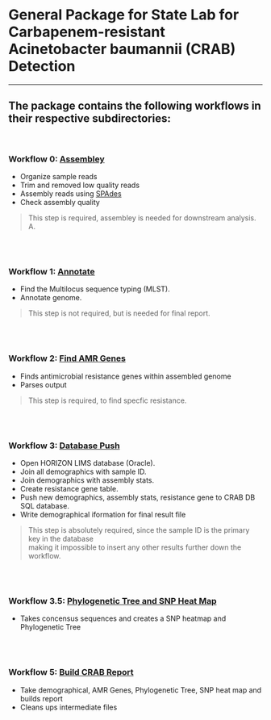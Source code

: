 
# General Package for State Lab for Carbapenem-resistant Acinetobacter baumannii (CRAB) Detection
_______________________________________

## The package contains the following workflows in their respective subdirectories:

<br />

### **Workflow 0:** [Assembley](docs/WF_0_Assembler.md)
 - Organize sample reads
 - Trim and removed low quality reads
 - Assembly reads using [SPAdes](https://github.com/ablab/spades)
 - Check assembly quality  

  > This step is required, assembley is needed for downstream analysis.<br>
  > A.

<br />

<br />

### **Workflow 1:** [Annotate](docs/WF_1_Annotate.md)
 - Find the Multilocus sequence typing (MLST).
 - Annotate genome.  

  > This step is not required, but is needed for final report.<br>

<br />


<br />

### **Workflow 2:** [Find AMR Genes](docs/WF_2_FindAMR.md)
 - Finds antimicrobial resistance genes within assembled genome
 - Parses output

  > This step is required, to find specfic resistance.<br>
<br />

<br />

### **Workflow 3:** [Database Push](docs/WF_3_DB.md)
 - Open HORIZON LIMS database (Oracle).
 - Join all demographics with sample ID.
 - Join demographics with assembly stats.
 - Create resistance gene table.
 - Push new demographics, assembly stats, resistance gene to CRAB DB SQL database.
 - Write demographical iformation for final result file

  > This step is absolutely required, since the sample ID is the primary key in the database<br>
  > making it impossible to insert any other results further down the workflow.

   
<br />
<br />

### **Workflow 3.5:** [Phylogenetic Tree and SNP Heat Map](docs/WF_3_5_SNP_Phylo.md)
 - Takes concensus sequences and creates a SNP heatmap and Phylogenetic Tree
 
  
<br />
<br />

### **Workflow 5:** [Build CRAB Report](docs/WF_4_final_report.md)
 - Take demographical, AMR Genes, Phylogenetic Tree, SNP heat map and builds report 
 - Cleans ups intermediate files


<br />

